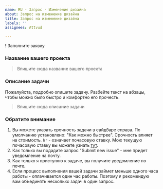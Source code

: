 ```yaml
---
name: RU - Запрос - Изменение дизайна
about: Запрос на изменение дизайна
title: Запрос на изменение дизайна
labels: ''
assignees: Attvud

---
```


! Заполните заявку

### Название вашего проекта

> Впишите сюда название вашего проекта

### Описание задачи

Пожалуйста, подробно опишите задачу. Разбейте текст на абзацы, чтобы можно было быстро и комфортно его прочесть.

> Впишите сюда описание задачи

### Обратите внимание

1. Вы можете указать срочность задачи в сайдбаре справа. По умолчанию установлено: "Как можно быстрее". Срочность влияет на стоимость. `hr` - означает почасовую ставку. Мою текущую почасовую ставку вы можете узнать [тут](https://www.upwork.com/freelancers/~0170447014dabc3e62).
2. Как только вы подадите запрос "Submit new issue" - мне придет уведомление на почту.
3. Как только я приступлю к задаче, вы получите уведомление по почте.
4. Если процесс выполнения вашей задачи займет меньше одного часа работы - оплачивается один час работы. Поэтому я рекомендую вам объединять несколько задач в один запрос.
